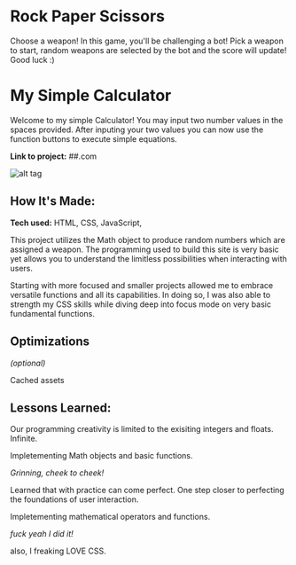 # Rock Paper Scissors
Choose a weapon! In this game, you'll be challenging a bot! Pick a weapon to start, random weapons are selected by the bot and the score will update! Good luck :)

# My Simple Calculator
Welcome to my simple Calculator! You may input two number values in the spaces provided. After inputing your two values you can now use the function buttons to execute simple equations. 

**Link to project:** ##.com

![alt tag](http://placecorgi.com/1200/650)

## How It's Made:

**Tech used:** HTML, CSS, JavaScript, 

This project utilizes the Math object to produce random numbers which are assigned a weapon. The programming used to build this site is very basic yet allows you to understand the limitless possibilities when interacting with users. 


Starting with more focused and smaller projects allowed me to embrace versatile functions and all its capabilities. In doing so, I was also able to strength my CSS skills while diving deep into focus mode on very basic fundamental functions.


## Optimizations
*(optional)*

Cached assets

## Lessons Learned:


Our programming creativity is limited to the exisiting integers and floats. Infinite.  

Impletementing Math objects and basic functions. 

*Grinning, cheek to cheek!*

Learned that with practice can come perfect. One step closer to perfecting the foundations of user interaction. 

Impletementing mathematical operators and functions. 

*fuck yeah I did it!*


also, I freaking LOVE CSS. 